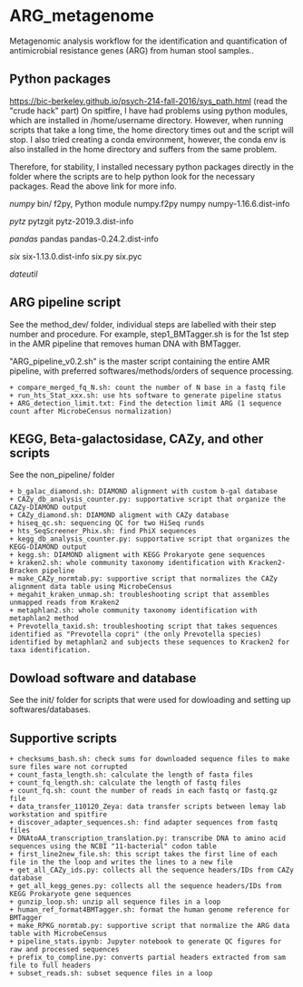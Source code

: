 # ARG_metagenome
Metagenomic analysis workflow for the identification and quantification of antimicrobial resistance genes (ARG) from human stool samples..

## Python packages 
https://bic-berkeley.github.io/psych-214-fall-2016/sys_path.html (read the "crude hack" part)
On spitfire, I have had problems using python modules, which are installed in /home/username directory. However, when running scripts that take a long time, the home directory times out and the script will stop. I also tried creating a conda environment, however, the conda env is also installed in the home directory and suffers from the same problem.

Therefore, for stability, I installed necessary python packages directly in the folder where the scripts are to help python look for the necessary packages. Read the above link for more info. 

*numpy*
bin/
	f2py, Python module numpy.f2py
numpy
numpy-1.16.6.dist-info

*pytz*
pytzgit
pytz-2019.3.dist-info

*pandas*
pandas
pandas-0.24.2.dist-info

*six*
six-1.13.0.dist-info
six.py
six.pyc

*dateutil*

## ARG pipeline script
See the method_dev/ folder, individual steps are labelled with their step number and procedure. For example, step1_BMTagger.sh is for the 1st step in the AMR pipeline that removes human DNA with BMTagger. 

"ARG_pipeline_v0.2.sh" is the master script containing the entire AMR pipeline, with preferred softwares/methods/orders of sequence processing.

	+ compare_merged_fq_N.sh: count the number of N base in a fastq file 
	+ run_hts_Stat_xxx.sh: use hts software to generate pipeline status
	+ ARG_detection_limit.txt: Find the detection limit ARG (1 sequence count after MicrobeCensus normalization)

## KEGG, Beta-galactosidase, CAZy, and other scripts
See the non_pipeline/ folder

	+ b_galac_diamond.sh: DIAMOND alignment with custom b-gal database
	+ CAZy_db_analysis_counter.py: supportative script that organize the CAZy-DIAMOND output
	+ CAZy_diamond.sh: DIAMOND aligment with CAZy database
	+ hiseq_qc.sh: sequencing QC for two HiSeq runds
	+ hts_SeqScreener_Phix.sh: find PhiX sequences 
	+ kegg_db_analysis_counter.py: supportative script that organizes the KEGG-DIAMOND output
	+ kegg.sh: DIAMOND aligment with KEGG Prokaryote gene sequences 
	+ kraken2.sh: whole community taxonomy identification with Kracken2-Bracken pipeline
	+ make_CAZy_normtab.py: supportive script that normalizes the CAZy alignment data table using MicrobeCensus
	+ megahit_kraken_unmap.sh: troubleshooting script that assembles unmapped reads from Kraken2 
	+ metaphlan2.sh: whole community taxonomy identification with metaphlan2 method
	+ Prevotella_taxid.sh: troubleshooting script that takes sequences identified as "Prevotella copri" (the only Prevotella species) identified by metaphlan2 and subjects these sequences to Kracken2 for taxa identification.

## Dowload software and database
See the init/ folder for scripts that were used for dowloading and setting up softwares/databases. 

## Supportive scripts
	+ checksums_bash.sh: check sums for downloaded sequence files to make sure files ware not corrupted
	+ count_fasta_length.sh: calculate the length of fasta files
	+ count_fq_length.sh: calculate the length of fastq files
	+ count_fq.sh: count the number of reads in each fastq or fastq.gz file
	+ data_transfer_110120_Zeya: data transfer scripts between lemay lab workstation and spitfire
	+ discover_adapter_sequences.sh: find adapter sequences from fastq files
	+ DNAtoAA_transcription_translation.py: transcribe DNA to amino acid sequences using the NCBI "11-bacterial" codon table
	+ first_line2new_file.sh: this script takes the first line of each file in the the loop and writes the lines to a new file 
	+ get_all_CAZy_ids.py: collects all the sequence headers/IDs from CAZy database
	+ get_all_kegg_genes.py: collects all the sequence headers/IDs from KEGG Prokaryote gene sequences 
	+ gunzip_loop.sh: unzip all sequence files in a loop
	+ human_ref_format4BMTagger.sh: format the human genome reference for BMTagger
	+ make_RPKG_normtab.py: supportive script that normalize the ARG data table with MicrobeCensus
	+ pipeline_stats.ipynb: Jupyter notebook to generate QC figures for raw and processed sequences  
	+ prefix_to_compline.py: converts partial headers extracted from sam file to full headers 
	+ subset_reads.sh: subset sequence files in a loop

